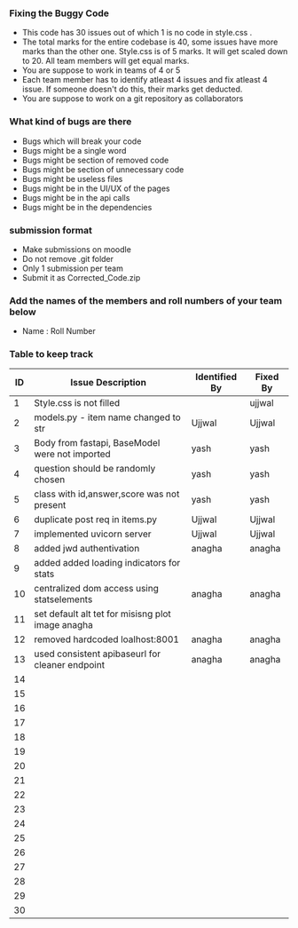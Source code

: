 ### Fixing the Buggy Code

- This code has 30 issues out of which 1 is no code in style.css . 
- The total marks for the entire codebase is 40, some issues have more marks than the other one. Style.css is of 5 marks. It will get scaled down to 20. All team members will get equal marks.
- You are suppose to work in teams of 4 or 5
- Each team member has to identify atleast 4 issues and fix atleast 4 issue. If someone doesn't do this, their marks get deducted.
- You are suppose to work on a git repository as collaborators

### What kind of bugs are there

- Bugs which will break your code
- Bugs might be a single word
- Bugs might be section of removed code
- Bugs might be section of unnecessary code
- Bugs might be useless files
- Bugs might be in the UI/UX of the pages
- Bugs might be in the api calls
- Bugs might be in the dependencies  

### submission format

- Make submissions on moodle
- Do not remove .git folder 
- Only 1 submission per team
- Submit it as Corrected_Code.zip

### Add the names of the members and roll numbers of your team below

- Name : Roll Number

### Table to keep track

| ID  | Issue Description                        | Identified By | Fixed By     |
|-----|------------------------------------------|---------------|--------------|
| 1   | Style.css is not filled                  |               |     ujjwal   |
| 2   | models.py - item name changed to str     | Ujjwal        |   Ujjwal       |
| 3   |Body from fastapi, BaseModel were not imported| yash      | yash         |
| 4   |question should be randomly chosen        | yash          | yash         |
| 5   | class with id,answer,score was not present| yash         | yash         |
| 6   | duplicate post req in items.py           | Ujjwal        |     Ujjwal   |
| 7   | implemented uvicorn server               | Ujjwal        | Ujjwal       |
| 8   | added jwd authentivation                 | anagha        |  anagha             |
| 9   | added added loading indicators for stats |               |              |
| 10  | centralized dom access using statselements  | anagha              |anagha              |
| 11  | set default alt tet for misisng plot image         anagha                                |               |              |
| 12  | removed hardcoded loalhost:8001          |anagha               |   anagha           |
| 13  | used consistent apibaseurl for cleaner endpoint  |  anagha             |anagha              |
| 14  |                                          |               |              |
| 15  |                                          |               |              |
| 16  |                                          |               |              |
| 17  |                                          |               |              |
| 18  |                                          |               |              |
| 19  |                                          |               |              |
| 20  |                                          |               |              |
| 21  |                                          |               |              |
| 22  |                                          |               |              |
| 23  |                                          |               |              |
| 24  |                                          |               |              |
| 25  |                                          |               |              |
| 26  |                                          |               |              |
| 27  |                                          |               |              |
| 28  |                                          |               |              |
| 29  |                                          |               |              |
| 30  |                                          |               |              |
